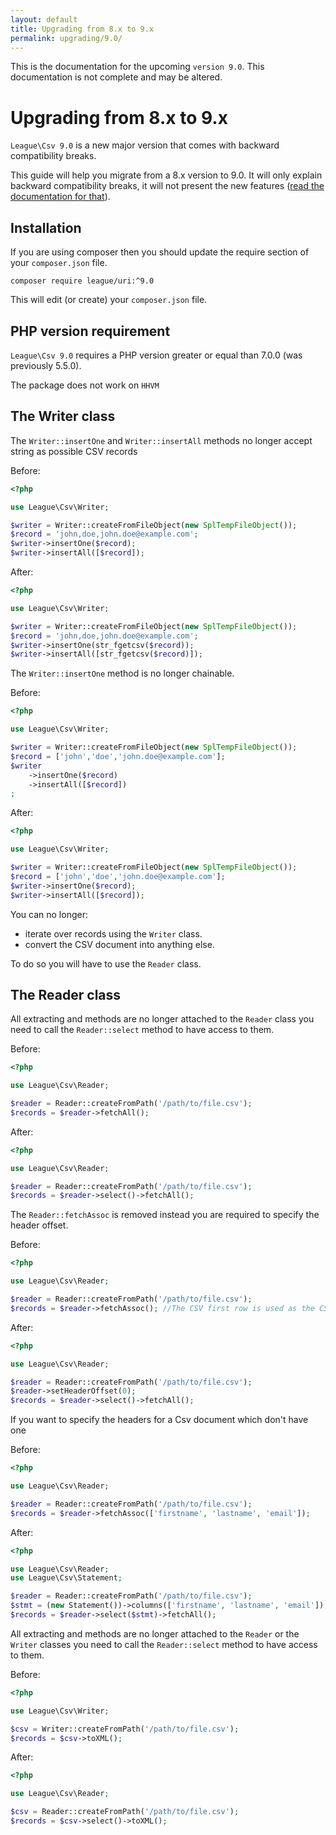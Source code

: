 ```yaml
---
layout: default
title: Upgrading from 8.x to 9.x
permalink: upgrading/9.0/
---
```


 <p class="message-notice">This is the documentation for the upcoming <code>version 9.0</code>. This documentation is not complete and may be altered.</p>

# Upgrading from 8.x to 9.x

`League\Csv 9.0` is a new major version that comes with backward compatibility breaks.

This guide will help you migrate from a 8.x version to 9.0. It will only explain backward compatibility breaks, it will not present the new features ([read the documentation for that](/9.0/)).

## Installation

If you are using composer then you should update the require section of your `composer.json` file.

~~~
composer require league/uri:^9.0
~~~

This will edit (or create) your `composer.json` file.

## PHP version requirement

`League\Csv 9.0` requires a PHP version greater or equal than 7.0.0 (was previously 5.5.0).

<p class="message-warning">The package does not work on <code>HHVM</code></p>

## The Writer class

The `Writer::insertOne` and `Writer::insertAll` methods no longer accept string as possible CSV records

Before:

~~~php
<?php

use League\Csv\Writer;

$writer = Writer::createFromFileObject(new SplTempFileObject());
$record = 'john,doe,john.doe@example.com';
$writer->insertOne($record);
$writer->insertAll([$record]);

~~~

After:

~~~php
<?php

use League\Csv\Writer;

$writer = Writer::createFromFileObject(new SplTempFileObject());
$record = 'john,doe,john.doe@example.com';
$writer->insertOne(str_fgetcsv($record));
$writer->insertAll([str_fgetcsv($record)]);
~~~

The `Writer::insertOne` method is no longer chainable.

Before:

~~~php
<?php

use League\Csv\Writer;

$writer = Writer::createFromFileObject(new SplTempFileObject());
$record = ['john','doe','john.doe@example.com'];
$writer
	->insertOne($record)
	->insertAll([$record])
;
~~~

After:

~~~php
<?php

use League\Csv\Writer;

$writer = Writer::createFromFileObject(new SplTempFileObject());
$record = ['john','doe','john.doe@example.com'];
$writer->insertOne($record);
$writer->insertAll([$record]);
~~~

You can no longer:

- iterate over records using the `Writer` class.
- convert the CSV document into anything else.

To do so you will have to use the `Reader` class.

## The Reader class

All extracting and methods are no longer attached to the `Reader` class you need to call the `Reader::select` method to have access to them.

Before:

~~~php
<?php

use League\Csv\Reader;

$reader = Reader::createFromPath('/path/to/file.csv');
$records = $reader->fetchAll();
~~~

After:

~~~php
<?php

use League\Csv\Reader;

$reader = Reader::createFromPath('/path/to/file.csv');
$records = $reader->select()->fetchAll();
~~~

The `Reader::fetchAssoc` is removed instead you are required to specify the header offset.

Before:

~~~php
<?php

use League\Csv\Reader;

$reader = Reader::createFromPath('/path/to/file.csv');
$records = $reader->fetchAssoc(); //The CSV first row is used as the CSV header
~~~

After:

~~~php
<?php

use League\Csv\Reader;

$reader = Reader::createFromPath('/path/to/file.csv');
$reader->setHeaderOffset(0);
$records = $reader->select()->fetchAll();
~~~

If you want to specify the headers for a Csv document which don't have one

Before:

~~~php
<?php

use League\Csv\Reader;

$reader = Reader::createFromPath('/path/to/file.csv');
$records = $reader->fetchAssoc(['firstname', 'lastname', 'email']);
~~~

After:

~~~php
<?php

use League\Csv\Reader;
use League\Csv\Statement;

$reader = Reader::createFromPath('/path/to/file.csv');
$stmt = (new Statement())->columns(['firstname', 'lastname', 'email']);
$records = $reader->select($stmt)->fetchAll();
~~~

All extracting and methods are no longer attached to the `Reader` or the `Writer` classes you need to call the `Reader::select` method to have access to them.

Before:

~~~php
<?php

use League\Csv\Writer;

$csv = Writer::createFromPath('/path/to/file.csv');
$records = $csv->toXML();
~~~

After:

~~~php
<?php

use League\Csv\Reader;

$csv = Reader::createFromPath('/path/to/file.csv');
$records = $csv->select()->toXML();
~~~